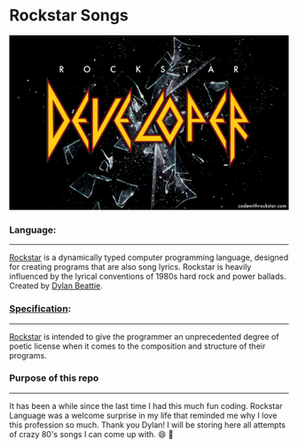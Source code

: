 # Rockstar Songs

<img src="./img/rockstarDev375x600.png" id=presentation>

### Language:

---

[Rockstar](https://github.com/RockstarLang/rockstar) is a dynamically typed computer programming language, designed for creating programs that are also song lyrics. Rockstar is heavily influenced by the lyrical conventions of 1980s hard rock and power ballads.
Created by [Dylan Beattie](https://dylanbeattie.net/).

### [Specification](https://github.com/RockstarLang/rockstar/blob/main/spec.md):

---

[Rockstar](https://codewithrockstar.com/) is intended to give the programmer an unprecedented degree of poetic license when it comes to the composition and structure of their programs.

### Purpose of this repo

---

It has been a while since the last time I had this much fun coding. Rockstar Language was a welcome surprise in my life that reminded me why I love this profession so much. Thank you Dylan! I will be storing here all attempts of crazy 80's songs I can come up with. :smile: :guitar:
